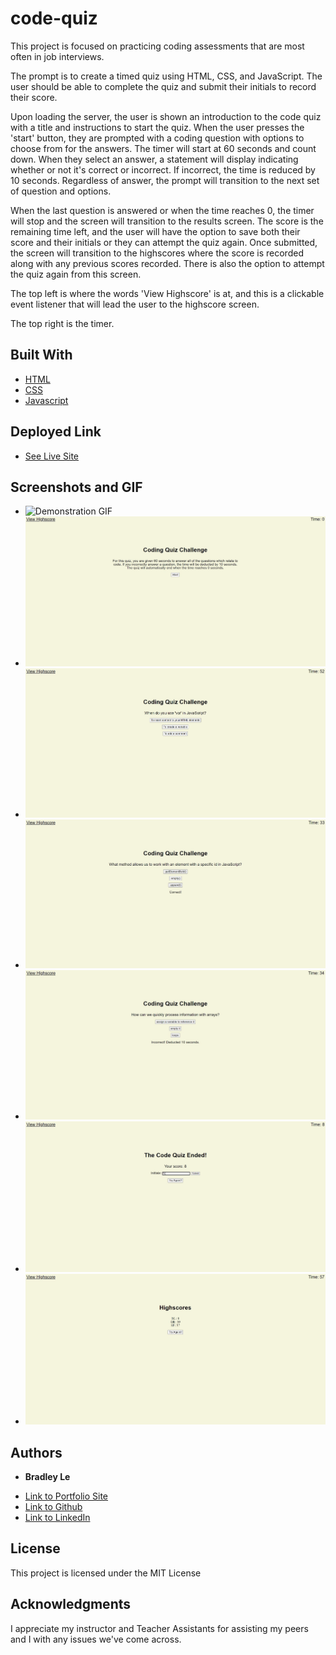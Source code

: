 # code-quiz

This project is focused on practicing coding assessments that are most often in job interviews.

The prompt is to create a timed quiz using HTML, CSS, and JavaScript. The user should be able to complete the quiz and submit their initials to record their score.

Upon loading the server, the user is shown an introduction to the code quiz with a title and instructions to start the quiz. When the user presses the 'start' button, they are prompted with a coding question with options to choose from for the answers. The timer will start at 60 seconds and count down. When they select an answer, a statement will display indicating whether or not it's correct or incorrect. If incorrect, the time is reduced by 10 seconds. Regardless of answer, the prompt will transition to the next set of question and options.

When the last question is answered or when the time reaches 0, the timer will stop and the screen will transition to the results screen. The score is the remaining time left, and the user will have the option to save both their score and their initials or they can attempt the quiz again. Once submitted, the screen will transition to the highscores where the score is recorded along with any previous scores recorded. There is also the option to attempt the quiz again from this screen.

The top left is where the words 'View Highscore' is at, and this is a clickable event listener that will lead the user to the highscore screen.

The top right is the timer.

## Built With

* [HTML](https://developer.mozilla.org/en-US/docs/Web/HTML)
* [CSS](https://developer.mozilla.org/en-US/docs/Web/CSS)
* [Javascript](https://developer.mozilla.org/en-US/docs/Web/JavaScript)

## Deployed Link

* [See Live Site](https://pentazoned.github.io/code-quiz/)

## Screenshots and GIF

* ![Demonstration GIF](https://github.com/PentaZoned/code-quiz/blob/main/assets/gif/demonstration.gif)
* ![Screenshot 1](https://github.com/PentaZoned/code-quiz/blob/main/assets/images/screenshot1.jpg)
* ![Screenshot 2](https://github.com/PentaZoned/code-quiz/blob/main/assets/images/screenshot2.jpg)
* ![Screenshot 3](https://github.com/PentaZoned/code-quiz/blob/main/assets/images/screenshot3.jpg)
* ![Screenshot 4](https://github.com/PentaZoned/code-quiz/blob/main/assets/images/screenshot4.jpg)
* ![Screenshot 5](https://github.com/PentaZoned/code-quiz/blob/main/assets/images/screenshot5.jpg)
* ![Screenshot 6](https://github.com/PentaZoned/code-quiz/blob/main/assets/images/screenshot6.jpg)



## Authors

* **Bradley Le** 

- [Link to Portfolio Site](https://pentazoned.github.io/portfolio-1/)
- [Link to Github](https://github.com/PentaZoned)
- [Link to LinkedIn](https://www.linkedin.com/in/bradley-le-/)

## License

This project is licensed under the MIT License 

## Acknowledgments

I appreciate my instructor and Teacher Assistants for assisting my peers and I with any issues we've come across.
